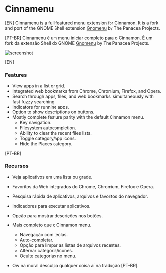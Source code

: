 Cinnamenu
========
[EN]
Cinnamenu is a full featured menu extension for Cinnamon. It is a fork and port of the GNOME Shell extension [Gnomenu](https://github.com/The-Panacea-Projects/gnomenu) by The Panacea Projects.

[PT-BR]
Cinnamenu é um menu iniciar completo para o Cinnamon. É um fork da extensão Shell do GNOME [Gnomenu](https://github.com/The-Panacea-Projects/gnomenu) by The Panacea Projects.

![screenshot](https://raw.githubusercontent.com/odiegoduarte/Cinnamenu/master/screenshot.png)

[EN]
### Features

 * View apps in a list or grid.
 * Integrated web bookmarks from Chrome, Chromium, Firefox, and Opera.
 * Search through apps, files, and web bookmarks, simultaneously with fast fuzzy searching.
 * Indicators for running apps.
 * Option to show descriptions on buttons.
 * Mostly complete feature parity with the default Cinnamon menu.
   * Key navigation.
   * Filesystem autocompletion.
   * Ability to clear the recent files lists.
   * Toggle category/app icons.
   * Hide the Places category.

[PT-BR]
### Recursos

* Veja aplicativos em uma lista ou grade.
* Favoritos da Web integrados do Chrome, Chromium, Firefox e Opera.
* Pesquisa rápida de aplicativos, arquivos e favoritos do navegador.
* Indicadores para executar aplicativos.
* Opção para mostrar descrições nos botões.
* Mais completo que o Cinnamon menu.
   * Navegação com teclas.
   * Auto-completar.
   * Opção para limpar as listas de arquivos recentes.
   * Alternar categoria/ícones.
   * Oculte categorias no menu.
   
   
* Ow na moral desculpa qualquer coisa aí na tradução [PT-BR].
   

